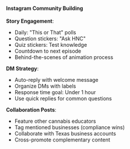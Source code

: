#### Instagram Community Building

**Story Engagement**:

- Daily: "This or That" polls
- Question stickers: "Ask HNC"
- Quiz stickers: Test knowledge
- Countdown to next episode
- Behind-the-scenes of animation process

**DM Strategy**:

- Auto-reply with welcome message
- Organize DMs with labels
- Response time goal: Under 1 hour
- Use quick replies for common questions

**Collaboration Posts**:

- Feature other cannabis educators
- Tag mentioned businesses (compliance wins)
- Collaborate with Texas business accounts
- Cross-promote complementary content

